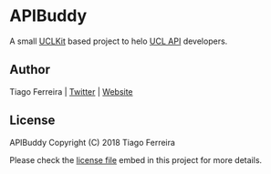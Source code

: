# APIBuddy

A small [UCLKit](https://github.com/tiferrei/UCLKit) based project to helo [UCL API](https://uclapi.com) developers.

## Author

Tiago Ferreira | <a href="https://twitter.com/tiferrei2000/">Twitter</a> | <a href="https://www.tiferrei.com/">Website</a>

## License

APIBuddy Copyright (C) 2018 Tiago Ferreira

Please check the <a href="https://github.com/tiferrei/APIBuddy/blob/master/LICENSE">license file</a> embed in this project for more details.

